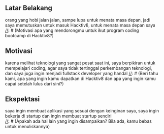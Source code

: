 [//]: # (Ceritakan sedikit tentang latar belakangmu seperti pendidikan terakhir atau pekerjaan sebelumnya)
## Latar Belakang
orang yang hobi jalan jalan, sampe lupa untuk menata masa depan, jadi saya memutuskan untuk masuk Hacktiv8, untuk menata masa depan saya
[//]: # (Motivasi apa yang mendorongmu untuk ikut program coding bootcamp di Hacktiv8?)
## Motivasi
karena melihat teknologi yang sangat pesat saat ini, saya berpikiran untuk mempelajari coding, agar saya tidak tertinggal perkembangan teknologi, dan saya juga ingin menjadi fullstack developer yang handal
[//]: # (Beri tahu kami, apa yang ingin kamu dapatkan di Hacktiv8 dan apa yang ingin kamu capai setelah lulus dari sini?)
## Ekspektasi
saya ingin membuat aplikasi yang sesuai dengan keinginan saya, saya ingin bekerja di startup dan ingin membuat startup sendiri  
[//]: # (Apakah ada hal lain yang ingin disampaikan? Bila ada, kamu bebas untuk menuliskannya)
